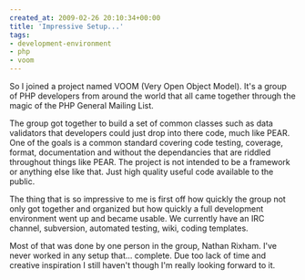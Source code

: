 ```yaml
---
created_at: 2009-02-26 20:10:34+00:00
title: 'Impressive Setup...'
tags:
- development-environment
- php
- voom
---
```


So I joined a project named VOOM (Very Open Object Model). It's a group of PHP
developers from around the world that all came together through the magic of
the PHP General Mailing List.

The group got together to build a set of common classes such as data validators
that developers could just drop into there code, much like PEAR. One of the
goals is a common standard covering code testing, coverage, format,
documentation and without the dependancies that are riddled throughout things
like PEAR. The project is not intended to be a framework or anything else like
that. Just high quality useful code available to the public.

The thing that is so impressive to me is first off how quickly the group not
only got together and organized but how quickly a full development environment
went up and became usable. We currently have an IRC channel, subversion,
automated testing, wiki, coding templates.

Most of that was done by one person in the group, Nathan Rixham. I've never
worked in any setup that... complete. Due too lack of time and creative
inspiration I still haven't though I'm really looking forward to it.


